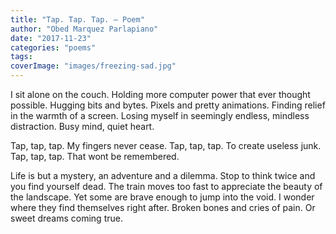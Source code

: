 ```yaml
---
title: "Tap. Tap. Tap. – Poem"
author: "Obed Marquez Parlapiano"
date: "2017-11-23"
categories: "poems"
tags:
coverImage: "images/freezing-sad.jpg"
---
```


I sit alone on the couch. Holding more computer power that ever thought possible. Hugging bits and bytes. Pixels and pretty animations. Finding relief in the warmth of a screen. Losing myself in seemingly endless, mindless distraction. Busy mind, quiet heart.

Tap, tap, tap. My fingers never cease. Tap, tap, tap. To create useless junk. Tap, tap, tap. That wont be remembered.

Life is but a mystery, an adventure and a dilemma. Stop to think twice and you find yourself dead. The train moves too fast to appreciate the beauty of the landscape. Yet some are brave enough to jump into the void. I wonder where they find themselves right after. Broken bones and cries of pain. Or sweet dreams coming true.
